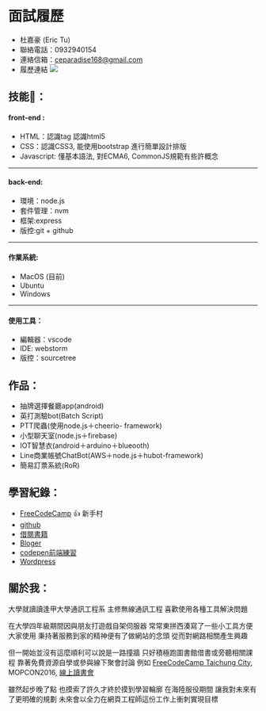 面試履歷
===
+ 杜嘉豪   (Eric Tu)
+ 聯絡電話：0932940154
+ 連絡信箱：ceparadise168@gmail.com
+ 履歷連結  ![](https://i.imgur.com/gEeV8ma.jpg)


## 技能🌲：

#### front-end : 
* HTML：認識tag 認識html5 
* CSS：認識CSS3, 能使用bootstrap  進行簡單設計排版 
* Javascript: 懂基本語法, 對ECMA6, CommonJS規範有些許概念
---
####  back-end: 
* 環境：node.js 
* 套件管理：nvm
* 框架:express
* 版控:git + github
---
#### 作業系統:
* MacOS (目前)
* Ubuntu
* Windows
---

#### 使用工具：
+ 編輯器：vscode
+ IDE: webstorm
+ 版控：sourcetree


## 作品：
+ 抽牌選擇餐廳app(android)
+ 英打測驗bot(Batch  Script)
+ PTT爬蟲(使用node.js＋cheerio-  framework)
+ 小型聊天室(node.js＋firebase)
+ IOT智慧衣(android＋arduino＋blueooth)
+ Line商業帳號ChatBot(AWS＋node.js＋hubot-framework)
+ 簡易訂票系統(RoR)

## 學習紀錄：
+ [FreeCodeCamp](https://www.freecodecamp.com/ceparadise168) :+1: 新手村
+ [github](https://github.com/ceparadise168)
+ [借閱書籍](https://gist.github.com/ceparadise168/a632d31aa2933dbfdef520f24a5646b1)
+ [Bloger](http://ceparadise168.blogspot.tw)
+ [codepen前端練習](http://codepen.io/Noric168/)
+ [Wordpress](http://php-ceparadise168.rhcloud.com)

## 關於我：

大學就讀讀逢甲大學通訊工程系
主修無線通訊工程
喜歡使用各種工具解決問題

在大學四年級期間因與朋友打遊戲自架伺服器
常常東拼西湊寫了一些小工具方便大家使用
秉持著服務到家的精神便有了做網站的念頭
從而對網路相關產生興趣

但一開始並沒有這麼順利可以說是一路撞牆
只好積極跑圖書館借書或旁聽相關課程
靠著免費資源自學或參與線下聚會討論
例如 [FreeCodeCamp  Taichung  City](https://www.facebook.com/groups/free.code.camp.taichung.city/?fref=ts), MOPCON2016, [線上讀書會](https://www.facebook.com/readbook999/?fref=ts)

雖然起步晚了點 也摸索了許久才終於摸到學習輪廓
在海陸服役期間 讓我對未來有了更明確的規劃
未來會以全力在網頁工程師這份工作上衝刺實現目標





